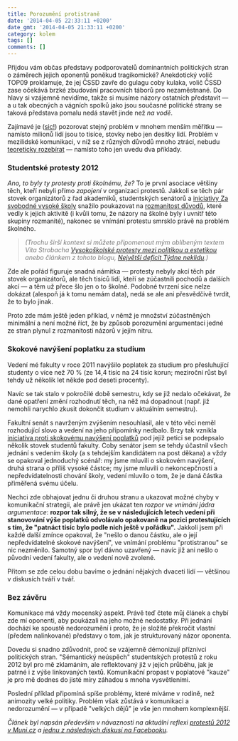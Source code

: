 ```yaml
---
title: Porozumění protistraně
date: '2014-04-05 22:33:11 +0200'
date_gmt: '2014-04-05 21:33:11 +0200'
category: kolem
tags: []
comments: []
---
```

<p>Přijdou vám občas představy podporovatelů dominantních politických stran o záměrech jejich oponentů poněkud tragikomické? Anekdotický volič TOP09 proklamuje, že jej ČSSD zavře do gulagu coby kulaka, volič ČSSD zase očekává brzké zbudování pracovních táborů pro nezaměstnané. Do hlavy si vzájemně nevidíme, takže si musíme názory ostatních představit — a u tak obecných a vágních spolků jako jsou současné politické strany se taková představa pomalu nedá stavět jinde než <i>na vodě</i>.</p>
<p>Zajímavé je (<a href="http://www.theguardian.com/lifeandstyle/2014/apr/05/this-column-change-your-life-interestingness-truth" target="_blank">sic!</a>) pozorovat stejný problém v mnohem menším měřítku — namísto milionů lidí jsou to tisíce, stovky nebo jen desítky lidí. Problém v mezilidské komunikaci, v níž se z různých důvodů mnoho ztrácí, nebudu <a href="http://en.wikipedia.org/wiki/Communication_theory">teoreticky rozebírat</a> — namísto toho jen uvedu dva příklady.</p>
<h3>Studentské protesty 2012</h3>
<p><i>Ano, to byly ty protesty proti školnému, že?</i> To je první asociace většiny těch, kteří nebyli přímo <em>zapojení</em> v organizaci protestů. Jakkoli se těch pár stovek organizátorů z řad akademiků, studentských senátorů a <a href="http://zasvobodnevysokeskoly.cz">iniciativy Za svobodné vysoké školy</a> snažilo poukazovat na <a href="http://zasvobodnevysokeskoly.cz/?p=132">rozmanitost důvodů</a>, které vedly k jejich aktivitě (i kvůli tomu, že názory na školné byly i uvnitř této skupiny  rozmanité), nakonec se vnímání protestu smrsklo právě na problém školného. </p>
<blockquote><p><em style="color: #777;">(Trochu širší kontext si můžete připomenout mým oblíbeným textem Víta Strobacha <a href="http://denikreferendum.cz/clanek/12585-vysokoskolske-protesty-mezi-politikou-a-estetikou">Vysokoškolské protesty mezi politikou a estetikou</a> anebo článkem z tohoto blogu, <a href="http://podnebi.jan-martinek.com/nejvetsi-deficit-tydne-neklidu/">Největší deficit Týdne neklidu</a>.)</em></p></blockquote>
<p>Zde ale pořád figuruje snadná námitka — protesty nebyly akcí těch pár stovek organizátorů, ale těch tisíců lidí, kteří se zúčastnili pochodů a dalších akcí — a těm už přece šlo jen o to školné. Podobné tvrzení sice nelze dokázat (alespoň já k tomu nemám data), nedá se ale ani přesvědčivě tvrdit, že to bylo jinak.</p>
<p>Proto zde mám ještě jeden příklad, v němž je množství zúčastněných minimální a není možné říct, že by způsob porozumění argumentaci jedné ze stran plynul z rozmanitosti názorů v jejím nitru.</p>
<h3>Skokové navýšení poplatku za studium</h3>
<p>Vedení mé fakulty v roce 2011 navýšilo poplatek za studium pro přesluhující studenty o více než 70 % (ze 14,4 tisíc na 24 tisíc korun; meziroční růst byl tehdy už několik let někde pod deseti procenty).</p>
<p>Navíc se tak stalo v pokročilé době semestru, kdy se již nedalo očekávat, že dané opatření změní rozhodnutí těch, na něž má dopadnout (např. již nemohli narychlo zkusit dokončit studium v aktuálním semestru).</p>
<p>Fakultní senát s navrženým zvýšením nesouhlasil, ale v této věci neměl rozhodující slovo a vedení na jeho přípomínky nedbalo. Brzy tak vznikla <a href="http://poplatkyfss.weebly.com/petice.html">iniciativa proti skokovému navýšení poplatků</a> pod jejíž petici se podepsalo několik stovek studentů fakulty. Coby senátor jsem se tehdy účastnil všech jednání s vedením školy (a s tehdejším kandidátem  na post děkana) a vždy se opakoval jednoduchý scénář: my jsme mluvili o skokovém navýšení, druhá strana o příliš vysoké částce; my jsme mluvili o nekoncepčnosti a nepředvídatelnosti chování školy, vedení mluvilo o tom, že je daná částka přiměřená svému účelu.</p>
<p>Nechci zde obhajovat jednu či druhou stranu a ukazovat možné chyby v komunikační strategii, ale právě jen ukázat ten <em>rozpor ve vnímání jádra argumentace</em>: <strong>rozpor tak silný, že se v následujících letech vedení při stanovování výše poplatků odvolávalo opakovaně na pozici protestujících s tím, že "patnáct tisíc bylo podle nich ještě v pořádku".</strong> Jakkoli jsem při každé další zmínce opakoval, že "nešlo o danou částku, ale o její nepředvídatelné skokové navýšení", ve vnímání problému "protistranou" se nic nezměnilo. Samotný spor byl dávno uzavřený — navíc již ani nešlo o původní vedení fakulty, ale o vedení nově zvolené.</p>
<p>Přitom se zde celou dobu bavíme o jednání nějakých dvaceti lidí — většinou v diskusích tváří v tvář.</p>
<h3>Bez závěru</h3>
<p>Komunikace má vždy mocenský aspekt. Právě teď čtete můj článek a chybí zde mí oponenti, aby poukázali na jeho možné nedostatky. Při jednání dochází ke spoustě nedorozumění i proto, že je složité překročit vlastní (předem nalinkované) představy o tom, jak je strukturovaný názor oponenta. </p>
<p>Dovedu si snadno zdůvodnit, proč se vzájemně démonizují příznivci politických stran. "Sémantický neúspěch" studentských protestů z roku 2012 byl pro mě zklamáním, ale reflektovaný již v jejich průběhu, jak je patrné i z výše linkovaných textů. Komunikační propast v poplatové "kauze" je pro mě dodnes do jisté míry záhadou s mnoha vysvětleními.</p>
<p>Poslední příklad připomíná spíše problémy, které míváme v rodině, než animozity velké politiky. Problém však zůstává v komunikaci a nedorozumění — v případě "velkých dějů" je vše jen mnohem komplexnější.</p>
<p><em>Článek byl napsán především v návaznosti na aktuální reflexi <a href="http://www.online.muni.cz/udalosti/4294-jak-dopadl-boj-za-akademicke-svobody#.U0BR69xfWJR">protestů 2012 v Muni.cz</a> a <a href="https://www.facebook.com/karel.gargulak/posts/10201395296714483?stream_ref=10">jednu z následných diskusí na Facebooku</a>.</em></p>
